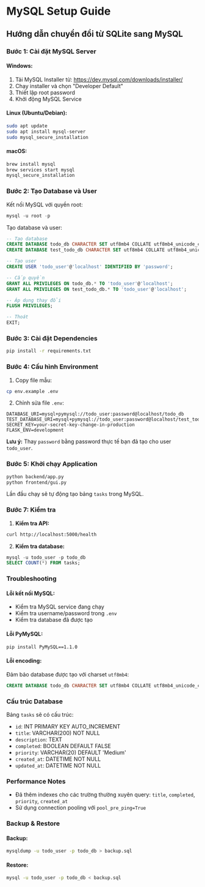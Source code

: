 # MySQL Setup Guide

## Hướng dẫn chuyển đổi từ SQLite sang MySQL

### Bước 1: Cài đặt MySQL Server

#### Windows:
1. Tải MySQL Installer từ: https://dev.mysql.com/downloads/installer/
2. Chạy installer và chọn "Developer Default"
3. Thiết lập root password
4. Khởi động MySQL Service

#### Linux (Ubuntu/Debian):
```bash
sudo apt update
sudo apt install mysql-server
sudo mysql_secure_installation
```

#### macOS:
```bash
brew install mysql
brew services start mysql
mysql_secure_installation
```

### Bước 2: Tạo Database và User

Kết nối MySQL với quyền root:
```sql
mysql -u root -p
```

Tạo database và user:
```sql
-- Tạo database
CREATE DATABASE todo_db CHARACTER SET utf8mb4 COLLATE utf8mb4_unicode_ci;
CREATE DATABASE test_todo_db CHARACTER SET utf8mb4 COLLATE utf8mb4_unicode_ci;

-- Tạo user
CREATE USER 'todo_user'@'localhost' IDENTIFIED BY 'password';

-- Cấp quyền
GRANT ALL PRIVILEGES ON todo_db.* TO 'todo_user'@'localhost';
GRANT ALL PRIVILEGES ON test_todo_db.* TO 'todo_user'@'localhost';

-- Áp dụng thay đổi
FLUSH PRIVILEGES;

-- Thoát
EXIT;
```

### Bước 3: Cài đặt Dependencies

```bash
pip install -r requirements.txt
```

### Bước 4: Cấu hình Environment

1. Copy file mẫu:
```bash
cp env.example .env
```

2. Chỉnh sửa file `.env`:
```env
DATABASE_URI=mysql+pymysql://todo_user:password@localhost/todo_db
TEST_DATABASE_URI=mysql+pymysql://todo_user:password@localhost/test_todo_db
SECRET_KEY=your-secret-key-change-in-production
FLASK_ENV=development
```

**Lưu ý:** Thay `password` bằng password thực tế bạn đã tạo cho user `todo_user`.

### Bước 5: Khởi chạy Application

```bash
python backend/app.py
python frontend/gui.py
```

Lần đầu chạy sẽ tự động tạo bảng `tasks` trong MySQL.


### Bước 7: Kiểm tra

1. **Kiểm tra API:**
```bash
curl http://localhost:5000/health
```

2. **Kiểm tra database:**
```sql
mysql -u todo_user -p todo_db
SELECT COUNT(*) FROM tasks;
```

### Troubleshooting

#### Lỗi kết nối MySQL:
- Kiểm tra MySQL service đang chạy
- Kiểm tra username/password trong `.env`
- Kiểm tra database đã được tạo

#### Lỗi PyMySQL:
```bash
pip install PyMySQL==1.1.0
```

#### Lỗi encoding:
Đảm bảo database được tạo với charset `utf8mb4`:
```sql
CREATE DATABASE todo_db CHARACTER SET utf8mb4 COLLATE utf8mb4_unicode_ci;
```

### Cấu trúc Database

Bảng `tasks` sẽ có cấu trúc:
- `id`: INT PRIMARY KEY AUTO_INCREMENT
- `title`: VARCHAR(200) NOT NULL
- `description`: TEXT
- `completed`: BOOLEAN DEFAULT FALSE
- `priority`: VARCHAR(20) DEFAULT 'Medium'
- `created_at`: DATETIME NOT NULL
- `updated_at`: DATETIME NOT NULL

### Performance Notes

- Đã thêm indexes cho các trường thường xuyên query: `title`, `completed`, `priority`, `created_at`
- Sử dụng connection pooling với `pool_pre_ping=True`

### Backup & Restore

#### Backup:
```bash
mysqldump -u todo_user -p todo_db > backup.sql
```

#### Restore:
```bash
mysql -u todo_user -p todo_db < backup.sql
```
